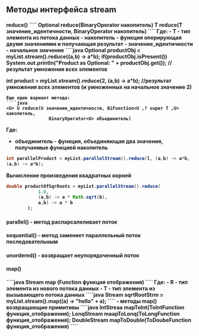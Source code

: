 Методы интерфейса stream
----
<h4>reduce()
````
Optional<T> reduce(BinaryOperator<T> накопитель)
T reduce(T значение_идентичности, BinaryOperator<T> накопитель)
````
Где:
- Т - тип элемента из потока данных
- накопитель - функция оперирующая двумя значениями и получающая результат
- значение_идентичности - начальное значение
````java
Optional<Integer> productObj = myList.stream().reduce((a,b) -> a*b);
if(productObj.isPresent())
    System.out.println("Product as Optional: " + productObj.get());
//результат умножения всех элементов

int product = myList.stream().reduce(2, (a,b) -> a*b);
//результат умножения всех элементов (и умноженных на начальное значение 2)
````
Еще один вариант метода:
````java
<U> U reduce(U значение_идентичности, BiFunction<U ,? super Т ,U> накопитель,
                BinaryOperator<U> объединитель)
````
Где:
- объединитель - функция, объединяющая два значения, получаемые функцией
    <b>накопитель</b>
    
````java
int parallelProduct = myList.parallelStream().reduce(l, (а,b) -> а*b,
(а,b) -> а*b);
````

Вычисление произведения квадратных корней
````java
double productOfSqrRoots = myList.parallelStream().reduce(
            1.0,
            (a,b) -> a * Math.sqrt(b),
            a,b) -> a * b
        );
````

<h4>parallel() 
- метод распарсалеливает поток

<h4>sequential() 
- метод заменяет параллельный поток последовательным

<h4>unordered()
- возвращает неупорядоченный поток

<h4>map()</h4>
````java
<R> Stream<R> mар (Function<? super Т, ? extends R> функция отображения)
````
Где:
- R - тип элемента из нового потока данных
- Т - тип элемента из вызывающего потока данных
````java
Stream<String> sqrtRootStrm = myList.stream().map((a) -> "hello" + a);
```` 
- методы <b>map()</b> возвращающие примитивы
````java
IntStreaa mapToInt(ToIntFunction<? super Т> функция_отображения);
LonqStream maapToLonq(ToLongFunction<? super Т> функция_отображения);
DoubleStream mapToDouble(ToDoubeFunction<? super Т> функция_отображения)
````